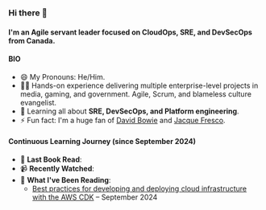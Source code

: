 ### Hi there 👋

#### I'm an Agile servant leader focused on CloudOps, SRE, and DevSecOps from Canada.

#### BIO

- 😄 My Pronouns: He/Him.
- 👨‍🏭 Hands-on experience delivering multiple enterprise-level projects in media, gaming, and government. Agile, Scrum, and blameless culture evangelist.
- 🌱 Learning all about **SRE, DevSecOps, and Platform engineering**.
- ⚡️ Fun fact: I'm a huge fan of [David Bowie](https://www.youtube.com/watch?v=iYYRH4apXDo) and [Jacque Fresco](https://youtu.be/VbsIP8kYUFc).

#### Continuous Learning Journey (since September 2024)

- 📖 **Last Book Read**: 
- 📹 **Recently Watched**: 
- 📰 **What I've Been Reading**: 
  - [Best practices for developing and deploying cloud infrastructure with the AWS CDK](https://docs.aws.amazon.com/cdk/v2/guide/best-practices.html) – September 2024
